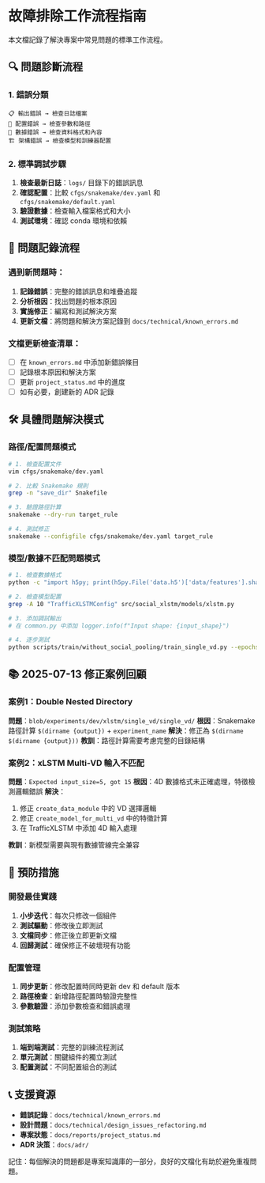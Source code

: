 # 故障排除工作流程指南

本文檔記錄了解決專案中常見問題的標準工作流程。

## 🔍 問題診斷流程

### 1. 錯誤分類
```
📋 輸出錯誤 → 檢查日誌檔案
🔧 配置錯誤 → 檢查參數和路徑
💾 數據錯誤 → 檢查資料格式和內容
🏗️ 架構錯誤 → 檢查模型和訓練器配置
```

### 2. 標準調試步驟
1. **檢查最新日誌**：`logs/` 目錄下的錯誤訊息
2. **確認配置**：比較 `cfgs/snakemake/dev.yaml` 和 `cfgs/snakemake/default.yaml`
3. **驗證數據**：檢查輸入檔案格式和大小
4. **測試環境**：確認 conda 環境和依賴

## 📝 問題記錄流程

### 遇到新問題時：
1. **記錄錯誤**：完整的錯誤訊息和堆疊追蹤
2. **分析根因**：找出問題的根本原因
3. **實施修正**：編寫和測試解決方案
4. **更新文檔**：將問題和解決方案記錄到 `docs/technical/known_errors.md`

### 文檔更新檢查清單：
- [ ] 在 `known_errors.md` 中添加新錯誤條目
- [ ] 記錄根本原因和解決方案
- [ ] 更新 `project_status.md` 中的進度
- [ ] 如有必要，創建新的 ADR 記錄

## 🛠️ 具體問題解決模式

### 路徑/配置問題模式
```bash
# 1. 檢查配置文件
vim cfgs/snakemake/dev.yaml

# 2. 比較 Snakemake 規則
grep -n "save_dir" Snakefile

# 3. 驗證路徑計算
snakemake --dry-run target_rule

# 4. 測試修正
snakemake --configfile cfgs/snakemake/dev.yaml target_rule
```

### 模型/數據不匹配問題模式
```bash
# 1. 檢查數據格式
python -c "import h5py; print(h5py.File('data.h5')['data/features'].shape)"

# 2. 檢查模型配置
grep -A 10 "TrafficXLSTMConfig" src/social_xlstm/models/xlstm.py

# 3. 添加調試輸出
# 在 common.py 中添加 logger.info(f"Input shape: {input_shape}")

# 4. 逐步測試
python scripts/train/without_social_pooling/train_single_vd.py --epochs 1
```

## 📚 2025-07-13 修正案例回顧

### 案例1：Double Nested Directory
**問題**：`blob/experiments/dev/xlstm/single_vd/single_vd/`
**根因**：Snakemake 路徑計算 `$(dirname {output})` + `experiment_name`
**解決**：修正為 `$(dirname $(dirname {output}))`
**教訓**：路徑計算需要考慮完整的目錄結構

### 案例2：xLSTM Multi-VD 輸入不匹配
**問題**：`Expected input_size=5, got 15`
**根因**：4D 數據格式未正確處理，特徵檢測邏輯錯誤
**解決**：
1. 修正 `create_data_module` 中的 VD 選擇邏輯
2. 修正 `create_model_for_multi_vd` 中的特徵計算
3. 在 TrafficXLSTM 中添加 4D 輸入處理

**教訓**：新模型需要與現有數據管線完全兼容

## 🎯 預防措施

### 開發最佳實踐
1. **小步迭代**：每次只修改一個組件
2. **測試驅動**：修改後立即測試
3. **文檔同步**：修正後立即更新文檔
4. **回歸測試**：確保修正不破壞現有功能

### 配置管理
1. **同步更新**：修改配置時同時更新 dev 和 default 版本
2. **路徑檢查**：新增路徑配置時驗證完整性
3. **參數驗證**：添加參數檢查和錯誤處理

### 測試策略
1. **端到端測試**：完整的訓練流程測試
2. **單元測試**：關鍵組件的獨立測試
3. **配置測試**：不同配置組合的測試

## 📞 支援資源

- **錯誤記錄**：`docs/technical/known_errors.md`
- **設計問題**：`docs/technical/design_issues_refactoring.md`
- **專案狀態**：`docs/reports/project_status.md`
- **ADR 決策**：`docs/adr/`

記住：每個解決的問題都是專案知識庫的一部分，良好的文檔化有助於避免重複問題。